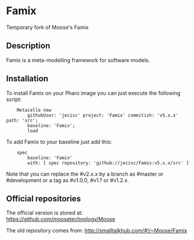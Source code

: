 # Famix
Temporary fork of Moose's Famix

## Description

Famix is a meta-modelling framework for software models.

## Installation

To install Famix on your Pharo image you can just execute the following script:

```Smalltalk
    Metacello new
    	githubUser: 'jecisc' project: 'Famix' commitish: 'v5.x.x' path: 'src';
    	baseline: 'Famix';
    	load
```

To add Famix to your baseline just add this:

```Smalltalk
    spec
    	baseline: 'Famix'
    	with: [ spec repository: 'github://jecisc/Famix:v5.x.x/src' ]
```

Note that you can replace the #v2.x.x by a branch as #master or #development or a tag as #v1.0.0, #v1.? or #v1.2.x.

## Official repositories

The official version is stored at: https://github.com/moosetechnology/Moose 

The old repository comes from: http://smalltalkhub.com/#!/~Moose/Famix
